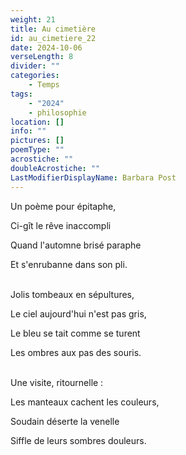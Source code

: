 ```yaml
---
weight: 21
title: Au cimetière
id: au_cimetiere_22
date: 2024-10-06
verseLength: 8
divider: ""
categories:
    - Temps
tags:
    - "2024"
    - philosophie
location: []
info: ""
pictures: []
poemType: ""
acrostiche: ""
doubleAcrostiche: ""
LastModifierDisplayName: Barbara Post
---
```

Un poème pour épitaphe,

Ci-gît le rêve inaccompli

Quand l'automne brisé paraphe

Et s'enrubanne dans son pli.

 \
Jolis tombeaux en sépultures,

Le ciel aujourd'hui n'est pas gris,

Le bleu se tait comme se turent

Les ombres aux pas des souris.

 \
Une visite, ritournelle :

Les manteaux cachent les couleurs,

Soudain déserte la venelle

Siffle de leurs sombres douleurs.
